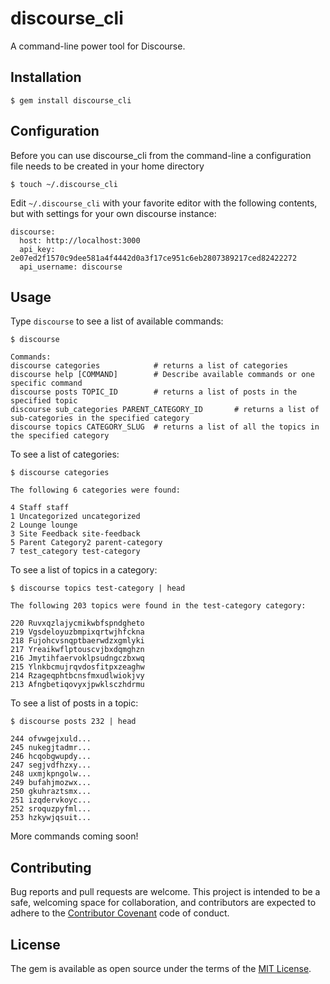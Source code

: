 # discourse_cli 

A command-line power tool for Discourse.

## Installation

    $ gem install discourse_cli

## Configuration

Before you can use discourse_cli from the command-line a configuration file
needs to be created in your home directory

    $ touch ~/.discourse_cli

Edit `~/.discourse_cli` with your favorite editor with the following contents,
but with settings for your own discourse instance:

    discourse:
      host: http://localhost:3000
      api_key: 2e07ed2f1570c9dee581a4f4442d0a3f17ce951c6eb2807389217ced82422272
      api_username: discourse 
     

## Usage

Type `discourse` to see a list of available commands:

    $ discourse

    Commands:
    discourse categories            # returns a list of categories
    discourse help [COMMAND]        # Describe available commands or one specific command
    discourse posts TOPIC_ID        # returns a list of posts in the specified topic
    discourse sub_categories PARENT_CATEGORY_ID       # returns a list of sub-categories in the specified category
    discourse topics CATEGORY_SLUG  # returns a list of all the topics in the specified category

To see a list of categories:

    $ discourse categories
    
    The following 6 categories were found:
    
    4 Staff staff
    1 Uncategorized uncategorized
    2 Lounge lounge
    3 Site Feedback site-feedback
    5 Parent Category2 parent-category
    7 test_category test-category


To see a list of topics in a category:

    $ discourse topics test-category | head
    
    The following 203 topics were found in the test-category category:
    
    220 Ruvxqzlajycmikwbfspndgheto
    219 Vgsdeloyuzbmpixqrtwjhfckna
    218 Fujohcvsnqptbaerwdzxgmlyki
    217 Yreaikwflptouscvjbxdqmghzn
    216 Jmytihfaervoklpsudngczbxwq
    215 Ylnkbcmujrqvdosfitpxzeaghw
    214 Rzageqphtbcnsfmxudlwiokjvy
    213 Afngbetiqovyxjpwklsczhdrmu

To see a list of posts in a topic:

    $ discourse posts 232 | head

    244 ofvwgejxuld...
    245 nukegjtadmr...
    246 hcqobgwupdy...
    247 segjvdfhzxy...
    248 uxmjkpngolw...
    249 bufahjmozwx...
    250 gkuhraztsmx...
    251 izqdervkoyc...
    252 sroquzpyfml...
    253 hzkywjqsuit...

More commands coming soon!


## Contributing

Bug reports and pull requests are welcome. This project is intended to be
a safe, welcoming space for collaboration, and contributors are expected to
adhere to the [Contributor Covenant](contributor-covenant.org) code of conduct.


## License

The gem is available as open source under the terms of the [MIT
License](http://opensource.org/licenses/MIT).

